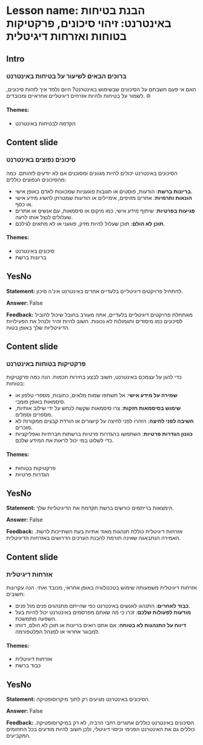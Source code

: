 # Lesson name: הבנת בטיחות באינטרנט: זיהוי סיכונים, פרקטיקות בטוחות ואזרחות דיגיטלית

## Intro

### ברוכים הבאים לשיעור על בטיחות באינטרנט

האם אי פעם חשבתם על הסיכונים שבשימוש באינטרנט? היום נלמד איך לזהות סיכונים, לשמור על בטיחות ולהיות אזרחים דיגיטליים אחראיים ומכובדים. 🌐

#### **Themes:**
- הקדמה לבטיחות באינטרנט

## Content slide

### סיכונים נפוצים באינטרנט

הסיכונים באינטרנט יכולים להיות מגוונים ומסוכנים אם לא יודעים לזהותם. כמה מהסיכונים הנפוצים כוללים:
- **בריונות ברשת**: הודעות, פוסטים או תגובות פוגעניות שמכוונות לאדם באופן אישי.
- **הונאות ותרמיות**: אתרים מזויפים, אימיילים או הודעות שמטרתן להשיג מידע אישי או כסף.
- **פגיעות בפרטיות**: שיתוף מידע אישי, כמו מיקום או סיסמאות, עם אנשים או אתרים שעלולים לנצל אותו לרעה.
- **תוכן לא הולם**: תוכן שעלול להיות מזיק, פוגעני או לא מתאים לגילכם.

#### **Themes:**
- סיכונים באינטרנט
- בריונות ברשת

## YesNo

**Statement:** להתחיל פרויקטים דיגיטליים בלעדיים אחרים באינטרנט אינ'ה סיכון.

**Answer:** False

**Feedback:**
מאתחלת פרויקטים דיגיטליים בלעדיים, אתה מעורב בחובל שיכול להוביל לסיכונים כמו מיסודים ותגמולות לא נכונות. חשוב להיות זהיר ולנהל את הפעילויות הדיגיטליות שלך באופן בטוח.


## Content slide

### פרקטיקות בטוחות באינטרנט

כדי להגן על עצמכם באינטרנט, חשוב לבצע בחירות חכמות. הנה כמה פרקטיקות בטוחות:
- **שמירה על מידע אישי**: אל תשתפו שמות מלאים, כתובות, מספרי טלפון או סיסמאות באופן פומבי.
- **שימוש בסיסמאות חזקות**: צרו סיסמאות שקשה לנחש על ידי שילוב אותיות, מספרים וסמלים.
- **חשיבה לפני לחיצה**: הזהרו לפני לחיצה על קישורים או הורדת קבצים ממקורות לא מוכרים.
- **כוונון הגדרות פרטיות**: השתמשו בהגדרות פרטיות ברשתות חברתיות ואפליקציות כדי לשלוט במי יכול לראות את המידע שלכם.

#### **Themes:**
- פרקטיקות בטוחות
- הגדרות פרטיות

## YesNo

**Statement:** הימצאות בריתמים כורשים ברשת תקדמת את הדיגיטליות שלך.

**Answer:** False

**Feedback:**
אזרחות דיגיטלית כוללת תנהגות מאוד אתיות בעת השתייכות לרשת. האמירה הנתבאגה שאינה תורמת להבנת הערכים הדרושים באזרחות הדיגיטלית.


## Content slide

### אזרחות דיגיטלית

אזרחות דיגיטלית משמעותה שימוש בטכנולוגיה באופן אחראי, מכובד ואתי. הנה עקרונות חשובים:
- **כבוד לאחרים**: התנהגו לאנשים באינטרנט כפי שהייתם מתנהגים פנים מול פנים.
- **מודעות לפעולות שלכם**: זכרו כי מה שאתם מפרסמים באינטרנט יכול להיות בעל השפעה מתמשכת.
- **דיווח על התנהגות לא בטוחה**: אם אתם רואים בריונות או תוכן לא הולם, דווחו למבוגר אחראי או למנהל הפלטפורמה.

#### **Themes:**
- אזרחות דיגיטלית
- כבוד ברשת

## YesNo

**Statement:** הסיכונים באינטרנט מגיעים רק לתוך מיקרוסופטיקה.

**Answer:** False

**Feedback:**
הסיכונים באינטרנט כוללים אתגרים רחבי הרביה, לא רק במיקרוסופטיקה. כוללים גם את האינטרנט הפנימי וכיסוי דיגיטלי, ולכן חשוב להיות מודעים בכל התחומים המקביעים.


